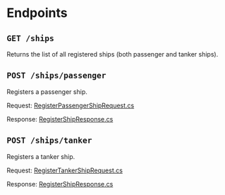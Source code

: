 # Endpoints

## `GET /ships`

Returns the list of all registered ships (both passenger and tanker ships).

## `POST /ships/passenger`

Registers a passenger ship.

Request: [RegisterPassengerShipRequest.cs](../FleetMan.Contracts/Registration/RegisterPassengerShipRequest.cs)

Response: [RegisterShipResponse.cs](../FleetMan.Contracts/Registration/RegisterShipResponse.cs)

## `POST /ships/tanker`

Registers a tanker ship.

Request: [RegisterTankerShipRequest.cs](../FleetMan.Contracts/Registration/RegisterTankerShipRequest.cs)

Response: [RegisterShipResponse.cs](../FleetMan.Contracts/Registration/RegisterShipResponse.cs)

